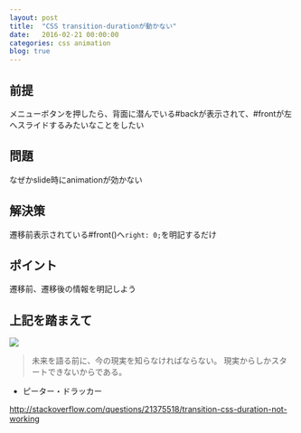 ```yaml
---
layout: post
title:  "CSS transition-durationが動かない"
date:   2016-02-21 00:00:00
categories: css animation
blog: true
---
```


## 前提
メニューボタンを押したら、背面に潜んでいる#backが表示されて、#frontが左へスライドするみたいなことをしたい

## 問題
なぜかslide時にanimationが効かない

## 解決策
遷移前表示されている#front()へ``right: 0;``を明記するだけ

## ポイント
遷移前、遷移後の情報を明記しよう

## 上記を踏まえて

![](http://wise-saying.get0ver.net/wp-content/uploads/sites/3/2014/11/Drucker.jpg)

>未来を語る前に、今の現実を知らなければならない。
現実からしかスタートできないからである。
- ピーター・ドラッカー

http://stackoverflow.com/questions/21375518/transition-css-duration-not-working
